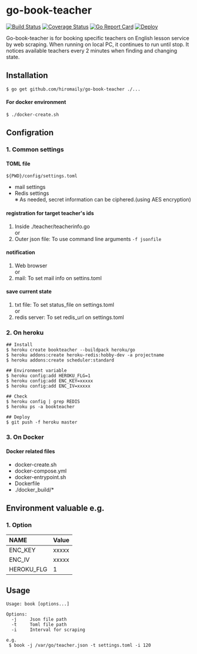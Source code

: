 # go-book-teacher

[![Build Status](https://travis-ci.org/hiromaily/go-book-teacher.svg?branch=master)](https://travis-ci.org/hiromaily/go-book-teacher)
[![Coverage Status](https://coveralls.io/repos/github/hiromaily/go-book-teacher/badge.svg)](https://coveralls.io/github/hiromaily/go-book-teacher)
[![Go Report Card](https://goreportcard.com/badge/github.com/hiromaily/go-book-teacher)](https://goreportcard.com/report/github.com/hiromaily/go-book-teacher)
[![Deploy](https://www.herokucdn.com/deploy/button.svg)](https://heroku.com/deploy?template=https://github.com/hiromaily/go-book-teacher)

Go-book-teacher is for booking specific teachers on English lesson service by web scraping.
When running on local PC, it continues to run until stop.
It notices available teachers every 2 minutes when finding and changing state. 


## Installation
```
$ go get github.com/hiromaily/go-book-teacher ./...
```

#### For docker environment
```
$ ./docker-create.sh
```


## Configration

### 1. Common settings
#### TOML file

```
${PWD}/config/settings.toml
```

* mail settings
* Redis settings  
※ As needed, secret information can be ciphered.(using AES encryption)

#### registration for target teacher's ids
1. Inside ./teacher/teacherinfo.go  
  or
2. Outer json file: To use command line arguments ```-f jsonfile```

#### notification
1. Web browser  
  or
2. mail: To set mail info on settins.toml

#### save current state
1. txt file: To set status_file on settings.toml  
 or
2. redis server: To set redis_url on settings.toml

### 2. On heroku
```
## Install 
$ heroku create bookteacher --buildpack heroku/go
$ heroku addons:create heroku-redis:hobby-dev -a projectname 
$ heroku addons:create scheduler:standard

## Environment variable
$ heroku config:add HEROKU_FLG=1
$ heroku config:add ENC_KEY=xxxxx
$ heroku config:add ENC_IV=xxxxx

## Check
$ heroku config | grep REDIS
$ heroku ps -a bookteacher

## Deploy
$ git push -f heroku master

```

### 3. On Docker

#### Docker related files
* docker-create.sh
* docker-compose.yml
* docker-entrypoint.sh
* Dockerfile
* ./docker_build/*


## Environment valuable e.g.
### 1. Option
| NAME              | Value                               |
|:------------------|:------------------------------------|
| ENC_KEY           | xxxxx                               |
| ENC_IV            | xxxxx                               |
| HEROKU_FLG        | 1                                   |


## Usage

```
Usage: book [options...]

Options:
  -j     Json file path
  -t     Toml file path
  -i     Interval for scraping

e.g.
 $ book -j /var/go/teacher.json -t settings.toml -i 120
```

